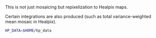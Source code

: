 This is not just mosaicing but repixelization to Healpix maps.

Certain integrations are also produced (such as total variance-weighted mean mosaic in Healpix).

```bash
HP_DATA=$HOME/hp_data
```
